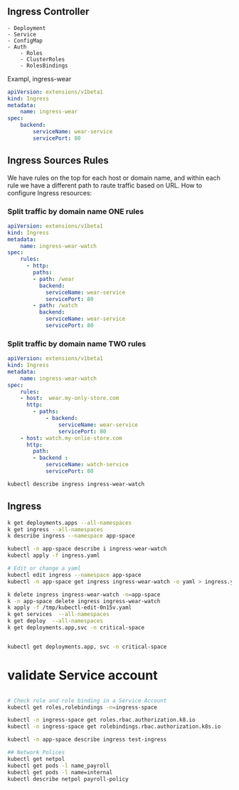 ## Ingress Controller
    - Deployment
    - Service
    - ConfigMap
    - Auth
        - Roles
        - ClusterRoles
        - RolesBindings

Exampl, ingress-wear
```yaml
apiVersion: extensions/v1beta1
kind: Ingress
metadata:
    name: ingress-wear
spec:
    backend:
        serviceName: wear-service
        servicePort: 80

```

## Ingress Sources Rules
We have rules on the top for each host or domain name, and within each rule we have a different  path to raute traffic based on URL.
How to configure Ingress resources:


### Split traffic by domain name ONE rules

```yaml
apiVersion: extensions/v1beta1
kind: Ingress
metadata:
    name: ingress-wear-watch
spec:
    rules:
      - http: 
        paths:
        - path: /wear
          backend:
            serviceName: wear-service
            servicePort: 80
        - path: /watch
          backend:
            serviceName: wear-service
            servicePort: 80
```

### Split traffic by domain name TWO rules

```yaml
apiVersion: extensions/v1beta1
kind: Ingress
metadata:
    name: ingress-wear-watch
spec:
    rules:
    - host:  wear.my-only-store.com
      http:
        - paths:
            - backend:
                serviceName: wear-service
                servicePort: 80
    - host: watch.my-onlie-store.com
      http:
        path:
        - backend :
            serviceName: watch-service
            servicePort: 80
```

```bash
kubectl describe ingress ingress-wear-watch
```


## Ingress
```bash
k get deployments.apps --all-namespaces
k get ingress --all-namespaces
k describe ingress --namespace app-space

kubectl -n app-space describe i ingress-wear-watch
kubectl apply -f ingress.yaml

# Edit or change a yaml
kubectl edit ingress --namespace app-space
kubectl -n app-space get ingress ingress-wear-watch -o yaml > ingress.yaml

k delete ingress ingress-wear-watch -n=app-space
k -n app-space delete ingress ingress-wear-watch
k apply -f /tmp/kubectl-edit-0n15v.yaml
k get services  --all-namespaces
k get deploy  --all-namespaces
k get deployments.app,svc -n critical-space


kubectl get deployments.app, svc -n critical-space
```

# validate Service account

```bash

# Check role and role binding in a Service Account
kubectl get roles,rolebindings -n=ingress-space

kubectl -n ingress-space get roles.rbac.authorization.k8.io
kubectl -n ingress-space get rolebindings.rbac.authorization.k8s.io

kubectl -n app-space describe ingress test-ingress

## Network Polices
kubectl get netpol
kubectl get pods -l name_payroll
kubectl get pods -l name=internal
kubectl describe netpol payroll-policy


```